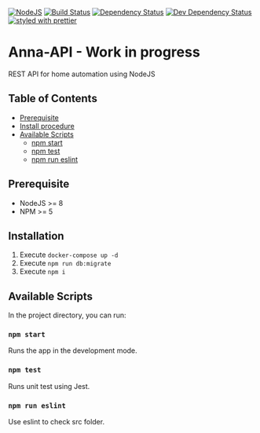 [![NodeJS](https://img.shields.io/badge/node-%3E%3D%208-brightgreen.svg)](https://nodejs.org/en/)
[![Build Status](https://travis-ci.org/7h1b0/Anna.svg?branch=master)](https://travis-ci.org/7h1b0/Anna)
[![Dependency Status](https://img.shields.io/david/7h1b0/anna/master.svg)](https://david-dm.org/7h1b0/Anna)
[![Dev Dependency Status](https://img.shields.io/david/dev/7h1b0/anna/master.svg)](https://david-dm.org/7h1b0/Anna#info=devDependencies)
[![styled with prettier](https://img.shields.io/badge/styled_with-prettier-ff69b4.svg)](https://github.com/prettier/prettier)

Anna-API - Work in progress
=====================

REST API for home automation using NodeJS

## Table of Contents

- [Prerequisite](#prerequisite)
- [Install procedure](#install-procedure)
- [Available Scripts](#available-scripts)
  - [npm start](#npm-start)
  - [npm test](#npm-test)
  - [npm run eslint](#npm-run-eslint)

## Prerequisite
* NodeJS >= 8
* NPM >= 5

## Installation

1. Execute `docker-compose up -d`
1. Execute `npm run db:migrate`
1. Execute `npm i`

## Available Scripts
In the project directory, you can run:

### `npm start`

Runs the app in the development mode.

### `npm test`

Runs unit test using Jest. 

### `npm run eslint`

Use eslint to check src folder.
